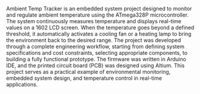 Ambient Temp Tracker is an embedded system project designed to monitor and regulate ambient temperature using the ATmega328P microcontroller. The system continuously measures temperature and displays real-time values on a 1602 LCD screen. When the temperature goes beyond a defined threshold, it automatically activates a cooling fan or a heating lamp to bring the environment back to the desired range. The project was developed through a complete engineering workflow, starting from defining system specifications and cost constraints, selecting appropriate components, to building a fully functional prototype. The firmware was written in Arduino IDE, and the printed circuit board (PCB) was designed using Altium. This project serves as a practical example of environmental monitoring, embedded system design, and temperature control in real-time applications.
